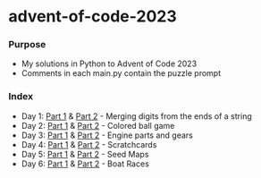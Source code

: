 # advent-of-code-2023

### Purpose
* My solutions in Python to Advent of Code 2023
* Comments in each main.py contain the puzzle prompt

### Index
* Day 1: [Part 1](/D1P1/main.py) & [Part 2](/D1P2/main.py) - Merging digits from the ends of a string
* Day 2: [Part 1](/D2P1/main.py) & [Part 2](/D2P2/main.py) - Colored ball game
* Day 3: [Part 1](/D3P1/main.py) & [Part 2](/D3P2/main.py) - Engine parts and gears
* Day 4: [Part 1](/D4P1/main.py) & [Part 2](/D4P2/main.py) - Scratchcards
* Day 5: [Part 1](/D5P1/main.py) & [Part 2](/D5P2/main.py) - Seed Maps
* Day 6: [Part 1](/D6P1/main.py) & [Part 2](/D6P2/main.py) - Boat Races
